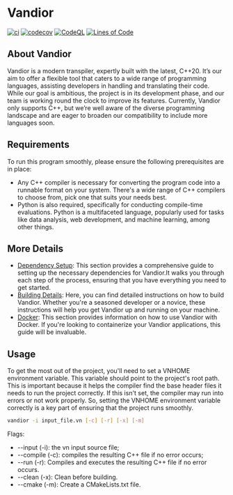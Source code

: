 # Vandior

[![ci](https://github.com/Giuseppe-Bianc/Vandior/actions/workflows/ci.yml/badge.svg)](https://github.com/Giuseppe-Bianc/Vandior/actions/workflows/ci.yml)
[![codecov](https://codecov.io/gh/Giuseppe-Bianc/Vandior/graph/badge.svg?token=hLEkhzV7uE)](https://codecov.io/gh/Giuseppe-Bianc/Vandior)
[![CodeQL](https://github.com/Giuseppe-Bianc/Vandior/actions/workflows/codeql-analysis.yml/badge.svg)](https://github.com/Giuseppe-Bianc/Vandior/actions/workflows/codeql-analysis.yml)
[![Lines of Code](https://sonarcloud.io/api/project_badges/measure?project=Giuseppe-Bianc_Vandior&metric=ncloc)](https://sonarcloud.io/summary/new_code?id=Giuseppe-Bianc_Vandior)

## About Vandior

Vandior is a modern transpiler, expertly built with the latest, C++20. It’s our aim to offer a flexible tool that caters
to a wide range of programming languages, assisting developers in handling and translating their code. While our goal is
ambitious, the project is in its development phase, and our team is working round the clock to improve its features.
Currently, Vandior only supports C++, but we’re well aware of the diverse programming landscape and are eager to broaden
our compatibility to include more languages soon.

## Requirements

To run this program smoothly, please ensure the following prerequisites are in place:

- Any C++ compiler is necessary for converting the program code into a runnable format on your system. There's a wide
  range of C++ compilers to choose from, pick one that suits your needs best.
- Python is also required, specifically for conducting compile-time evaluations. Python is a multifaceted language,
  popularly used for tasks like data analysis, web development, and machine learning, among other things.

## More Details

- [Dependency Setup](README_dependencies.md): This section provides a comprehensive guide to setting up the necessary
  dependencies for Vandior.It walks you through each step of the process, ensuring that you have everything you need to
  get started.
- [Building Details](README_building.md): Here, you can find detailed instructions on how to build Vandior. Whether
  you're a seasoned developer or a novice, these instructions will help you get Vandior up and running on your machine.
- [Docker](README_docker.md): This section provides information on how to use Vandior with Docker. If you're looking to
  containerize your Vandior applications, this guide will be invaluable.

## Usage

To get the most out of the project, you'll need to set a VNHOME environment variable. This variable should point to the
project's root path. This is important because it helps the compiler find the base header files it needs to run the
project correctly. If this isn't set, the compiler may run into errors or not work properly. So, setting the VNHOME
environment variable correctly is a key part of ensuring that the project runs smoothly.

```bash
vandior -i input_file.vn [-c] [-r] [-x] [-m]
```

Flags:

- --input (-i): the vn input source file;
- --compile (-c): compiles the resulting C++ file if no error occurs;
- --run (-r): Compiles and executes the resulting C++ file if no error occurs.
- --clean (-x): Clean before building.
- --cmake (-m): Create a CMakeLists.txt file.

[//]: # (Using -c and -r together is the same as using only -r.)
[//]: # ()
[//]: # ()
[//]: # (To manually compile the output C++ code:)
[//]: # ()
[//]: # ()
[//]: # (### Windows)
[//]: # ()
[//]: # ()
[//]: # (```powershell)
[//]: # ()
[//]: # (g++ -std=c++20 input_file.cpp -I %VNHOME%)
[//]: # ()
[//]: # (```)
[//]: # ()
[//]: # (### Unix)
[//]: # ()
[//]: # (```bash)
[//]: # (g++ -std=c++20 input_file.cpp -I $VNHOME)
[//]: # (```)
